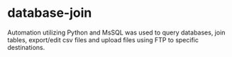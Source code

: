 # database-join
Automation utilizing Python and MsSQL was used to query databases, join tables, export/edit csv files and upload files using FTP to specific destinations.
